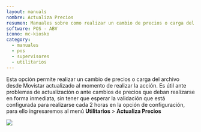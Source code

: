 ```yaml
---
layout: manuals
nombre: Actualiza Precios
resumen: Manuales sobre como realizar un cambio de precios o carga del archivo desde Movistar actualizado.
software: POS - ABV
icono: mc-kiosko
category:
  - manuales
  - pos
  - supervisores
  - utilitarios
---
```

Esta opción permite realizar un cambio de precios o carga del archivo desde Movistar actualizado al momento de realizar la acción. Es útil ante problemas de actualización o ante cambios de precios que deban realizarse en forma inmediata, sin tener que esperar la validación que está configurada para realizarse cada 2 horas en la opción de configuración, para ello ingresaremos al menú **Utilitarios** > **Actualiza Precios**

<p class="centrado"><img src="{{site.baseurl}}/docs/pos/img/actualiza_precios/1.png"></p>